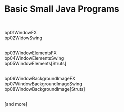 ﻿# Basic Small Java Programs

<br>

bp01WindowFX<br>
bp02WidowSwing<br><br>

bp03WindowElementsFX<br>
bp04WindowElementsSwing<br>
bp05WindowElements[Struts]<br><br>

bp06WindowBackgroundImageFX<br>
bp07WindowBackgroundImageSwing<br>
bp08WindowBackgroundImage[Struts]<br><br>


[and more]